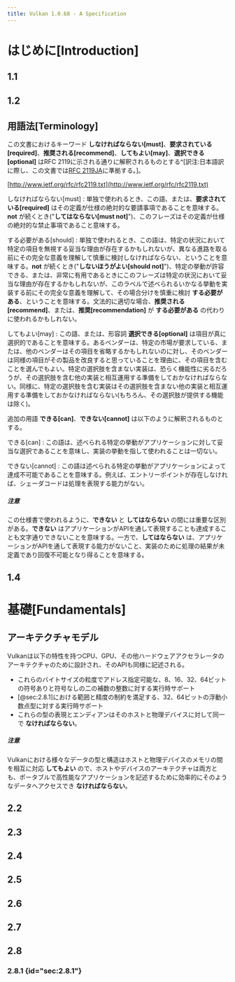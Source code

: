 ```yaml
---
title: Vulkan 1.0.68 - A Specification
---
```

# はじめに[Introduction]

## 1.1

## 1.2

## 用語法[Terminology]

この文書におけるキーワード **しなければならない[must]**、**要求されている[required]**、**推奨される[recommend]**、**してもよい[may]**、**選択できる[optional]** はRFC 2119に示される通りに解釈されるものとする^[訳注:日本語訳に際し、この文書では[RFC 2119JA](https://www.ipa.go.jp/security/rfc/RFC2119JA.html)に準拠する。]。

[http://www.ietf.org/rfc/rfc2119.txt](http://www.ietf.org/rfc/rfc2119.txt)

しなければならない[must]
: 単独で使われるとき、この語、または、**要求されている[required]** はその定義が仕様の絶対的な要請事項であることを意味する。**not** が続くとき("**してはならない[must not]**")、このフレーズはその定義が仕様の絶対的な禁止事項であること意味する。

する必要がある[should]
: 単独で使われるとき、この語は、特定の状況において特定の項目を無視する妥当な理由が存在するかもしれないが、異なる進路を取る前にその完全な意義を理解して慎重に検討しなければならない、ということを意味する。**not** が続くとき("**しないほうがよい[should not]**")、特定の挙動が許容できる、または、非常に有用であるときにこのフレーズは特定の状況において妥当な理由が存在するかもしれないが、このラベルで述べられるいかなる挙動を実装する前にその完全な意義を理解して、その場合分けを慎重に検討 **する必要がある**、ということを意味する。文法的に適切な場合、**推奨される[recommend]**、または、**推奨[recommendation]** が **する必要がある** の代わりに使われるかもしれない。

してもよい[may]
: この語、または、形容詞 **選択できる[optional]** は項目が真に選択的であることを意味する。あるベンダーは、特定の市場が要求している、または、他のベンダーはその項目を省略するかもしれないのに対し、そのベンダーは同様の項目がその製品を改良すると思っていることを理由に、その項目を含むことを選んでもよい。特定の選択肢を含まない実装は、恐らく機能性に劣るだろうが、その選択肢を含む他の実装と相互運用する準備をしておかなければならない。同様に、特定の選択肢を含む実装はその選択肢を含まない他の実装と相互運用する準備をしておかなければならない(もちろん、その選択肢が提供する機能は除く)。

追加の用語 **できる[can]**、**できない[cannot]** は以下のように解釈されるものとする。

できる[can]
: この語は、述べられる特定の挙動がアプリケーションに対して妥当な選択であることを意味し、実装の挙動を指して使われることは一切ない。

できない[cannot]
: この語は述べられる特定の挙動がアプリケーションによって達成不可能であることを意味する。例えば、エントリーポイントが存在しなければ、シェーダコードは処理を表現する能力がない。

##### 注意

この仕様書で使われるように、**できない** と **してはならない** の間には重要な区別がある。**できない** はアプリケーションがAPIを通して表現することも達成することも文字通りできないことを意味する。一方で、**してはならない** は、アプリケーションがAPIを通して表現する能力がないこと、実装のために処理の結果が未定義であり回復不可能となり得ることを意味する。

## 1.4

# 基礎[Fundamentals]

## アーキテクチャモデル

Vulkanは以下の特性を持つCPU、GPU、その他ハードウェアアクセラレータのアーキテクチャのために設計され、そのAPIも同様に記述される。

- これらのバイトサイズの粒度でアドレス指定可能な、8、16、32、64ビットの符号ありと符号なしの二の補数の整数に対する実行時サポート
- [@sec:2.8.1]における範囲と精度の制約を満足する、32、64ビットの浮動小数点型に対する実行時サポート
- これらの型の表現とエンディアンはそのホストと物理デバイスに対して同一で **なければならない**。

##### 注意

Vulkanにおける様々なデータの型と構造はホストと物理デバイスのメモリの間を相互に対応 **してもよい** ので、ホストやデバイスのアーキテクチャは両方とも、ポータブルで高性能なアプリケーションを記述するために効率的にそのようなデータへアクセスでき **なければならない**。

## 2.2

## 2.3

## 2.4

## 2.5

## 2.6

## 2.7

## 2.8

### 2.8.1 {id="sec:2.8.1"}
